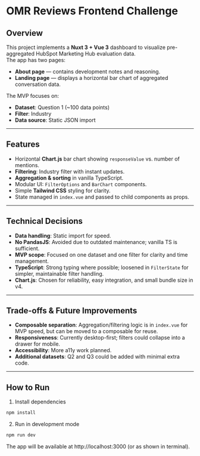 # OMR Reviews Frontend Challenge

## Overview
This project implements a **Nuxt 3 + Vue 3** dashboard to visualize pre-aggregated HubSpot Marketing Hub evaluation data.  
The app has two pages:
- **About page** — contains development notes and reasoning.
- **Landing page** — displays a horizontal bar chart of aggregated conversation data.

The MVP focuses on:
- **Dataset**: Question 1 (~100 data points)
- **Filter**: Industry
- **Data source**: Static JSON import

---

## Features
- Horizontal **Chart.js** bar chart showing `responseValue` vs. number of mentions.
- **Filtering**: Industry filter with instant updates.
- **Aggregation & sorting** in vanilla TypeScript.
- Modular UI: `FilterOptions` and `BarChart` components.
- Simple **Tailwind CSS** styling for clarity.
- State managed in `index.vue` and passed to child components as props.

---

## Technical Decisions
- **Data handling**: Static import for speed.
- **No PandasJS**: Avoided due to outdated maintenance; vanilla TS is sufficient.
- **MVP scope**: Focused on one dataset and one filter for clarity and time management.
- **TypeScript**: Strong typing where possible; loosened in `FilterState` for simpler, maintainable filter handling.
- **Chart.js**: Chosen for reliability, easy integration, and small bundle size in v4.

---

## Trade-offs & Future Improvements
- **Composable separation**: Aggregation/filtering logic is in `index.vue` for MVP speed, but can be moved to a composable for reuse.
- **Responsiveness**: Currently desktop-first; filters could collapse into a drawer for mobile.
- **Accessibility**: More a11y work planned.
- **Additional datasets**: Q2 and Q3 could be added with minimal extra code.

---

## How to Run

1. Install dependencies
```bash
npm install
```
2. Run in development mode
```bash
npm run dev
```
The app will be available at http://localhost:3000 (or as shown in terminal).

